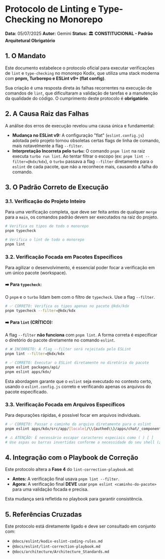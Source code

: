 # Protocolo de Linting e Type-Checking no Monorepo

**Data:** 05/07/2025
**Autor:** Gemini
**Status:** 🏛️ **CONSTITUCIONAL - Padrão Arquitetural Obrigatório**

## 1. O Mandato

Este documento estabelece o protocolo oficial para executar verificações de `lint` e `type-checking` no monorepo Kodix, que utiliza uma stack moderna com **pnpm, Turborepo e ESLint v9+ (flat config)**.

Sua criação é uma resposta direta às falhas recorrentes na execução de comandos de `lint`, que dificultaram a validação de tarefas e a manutenção da qualidade do código. O cumprimento deste protocolo é **obrigatório**.

## 2. A Causa Raiz das Falhas

A análise dos erros de execução revelou uma causa única e fundamental:

- **Mudança no ESLint v9:** A configuração "flat" (`eslint.config.js`) adotada pelo projeto tornou obsoletas certas flags de linha de comando, mais notavelmente a flag `--filter`.
- **Interpretação Incorreta pelo `turbo`:** O comando `pnpm lint` na raiz executa `turbo run lint`. Ao tentar filtrar o escopo (ex: `pnpm lint --filter=@kdx/kdx`), o `turbo` passava a flag `--filter` diretamente para o `eslint` de cada pacote, que não a reconhece mais, causando a falha do comando.

## 3. O Padrão Correto de Execução

### 3.1. Verificação do Projeto Inteiro

Para uma verificação completa, que deve ser feita antes de qualquer `merge` para a `main`, os comandos padrão devem ser executados na raiz do projeto.

```bash
# Verifica os tipos de todo o monorepo
pnpm typecheck

# Verifica o lint de todo o monorepo
pnpm lint
```

### 3.2. Verificação Focada em Pacotes Específicos

Para agilizar o desenvolvimento, é essencial poder focar a verificação em um único pacote (workspace).

#### ➡️ Para `typecheck`:

O `pnpm` e o `turbo` lidam bem com o filtro de `typecheck`. Use a flag `--filter`.

```bash
# ✅ CORRETO: Verifica os tipos apenas no pacote @kdx/kdx
pnpm typecheck --filter=@kdx/kdx
```

#### ➡️ Para `lint` (CRÍTICO):

A flag `--filter` **não funciona** com `pnpm lint`. A forma correta é especificar o diretório do pacote diretamente no comando `eslint`.

```bash
# ❌ INCORRETO: A flag --filter será rejeitada pelo ESLint
pnpm lint --filter=@kdx/kdx

# ✅ CORRETO: Executar o ESLint diretamente no diretório do pacote
pnpm eslint packages/api/
pnpm eslint apps/kdx/
```

Esta abordagem garante que o `eslint` seja executado no contexto certo, usando o `eslint.config.js` correto e verificando apenas os arquivos do pacote especificado.

### 3.3. Verificação Focada em Arquivos Específicos

Para depurações rápidas, é possível focar em arquivos individuais.

```bash
# ✅ CORRETO: Passar o caminho do arquivo diretamente para o eslint
pnpm eslint apps/kdx/src/app/[locale]/\\(authed\\)/apps/chat/_components/model-info-badge.tsx

# ⚠️ ATENÇÃO: É necessário escapar caracteres especiais como ( ) [ ]
# Use aspas ou barras invertidas conforme a necessidade do seu shell (zsh, bash).
```

## 4. Integração com o Playbook de Correção

Este protocolo altera a **Fase 4** do `lint-correction-playbook.md`:

- **Antes:** A verificação final usava `pnpm lint --filter`.
- **Agora:** A verificação final **DEVE** usar `pnpm eslint <caminho-do-pacote>` para uma validação focada e precisa.

Esta mudança será refletida no playbook para garantir consistência.

## 5. Referências Cruzadas

Este protocolo está diretamente ligado e deve ser consultado em conjunto com:

- `@docs/eslint/kodix-eslint-coding-rules.md`
- `@docs/eslint/lint-correction-playbook.md`
- `@docs/architecture/Architecture_Standards.md`

